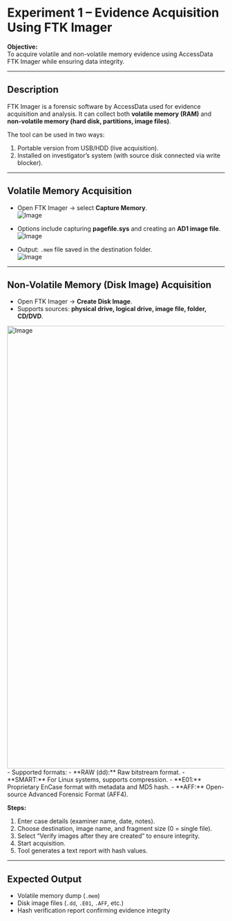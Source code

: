 # Experiment 1 – Evidence Acquisition Using FTK Imager

**Objective:**  
To acquire volatile and non-volatile memory evidence using AccessData FTK Imager while ensuring data integrity.

---

## Description
FTK Imager is a forensic software by AccessData used for evidence acquisition and analysis. It can collect both **volatile memory (RAM)** and **non-volatile memory (hard disk, partitions, image files)**.

The tool can be used in two ways:
1. Portable version from USB/HDD (live acquisition).
2. Installed on investigator’s system (with source disk connected via write blocker).

---

## Volatile Memory Acquisition
- Open FTK Imager → select **Capture Memory**.  
![Image](https://github.com/user-attachments/assets/c8db8b95-f123-4eca-9f29-2f5dca17dd64)

- Options include capturing **pagefile.sys** and creating an **AD1 image file**.  
![Image](https://github.com/user-attachments/assets/e959be93-0992-49f9-b78d-95dff1c6dd75)


- Output: `.mem` file saved in the destination folder.  
![Image](https://github.com/user-attachments/assets/c8db8b95-f123-4eca-9f29-2f5dca17dd64)
---

## Non-Volatile Memory (Disk Image) Acquisition
- Open FTK Imager → **Create Disk Image**.  
- Supports sources: **physical drive, logical drive, image file, folder, CD/DVD**. 
<img width="941" height="1022" alt="Image" src="https://github.com/user-attachments/assets/6cd89a13-bf32-47b8-a966-a0fea511a8fa" /> 
- Supported formats:  
  - **RAW (dd):** Raw bitstream format.  
  - **SMART:** For Linux systems, supports compression.  
  - **E01:** Proprietary EnCase format with metadata and MD5 hash.  
  - **AFF:** Open-source Advanced Forensic Format (AFF4).  


**Steps:**  
1. Enter case details (examiner name, date, notes).  
2. Choose destination, image name, and fragment size (0 = single file).
3. Select “Verify images after they are created” to ensure integrity.  
4. Start acquisition.  
5. Tool generates a text report with hash values.  


---


## Expected Output
- Volatile memory dump (`.mem`)  
- Disk image files (`.dd`, `.E01`, `.AFF`, etc.)  
- Hash verification report confirming evidence integrity  

